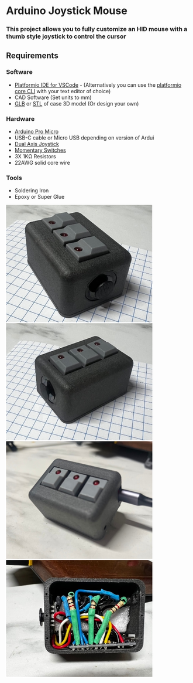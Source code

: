 # Arduino Joystick Mouse

### This project allows you to fully customize an HID mouse with a thumb style joystick to control the cursor

## Requirements
### Software
 - [Platformio IDE for VSCode](https://platformio.org/install/ide?install=vscode) - (Alternatively you can use the [platformio core CLI](https://docs.platformio.org/en/latest/integration/ide/index.html#desktop-ides) with your text editor of choice)
 - CAD Software (Set units to mm)
 - [GLB](/assets/joystick-mouse-case.glb) or [STL](/assets/joystick-mouse-case.stl) of case 3D model (Or design your own)

### Hardware
 - [Arduino Pro Micro](https://www.sparkfun.com/products/12640)
 - USB-C cable or Micro USB depending on version of Ardui
 - [Dual Axis Joystick](https://www.adafruit.com/product/444)
 - [Momentary Switches](https://www.adafruit.com/product/5498)
 - 3X 1KΩ Resistors
 - 22AWG solid core wire

### Tools
 - Soldering Iron
 - Epoxy or Super Glue

![Photo of mouse from front](/assets/IMG_5073_cropped.jpg)
![Photo of mouse from back](/assets/IMG_5074_cropped.jpg)
![Photo of mouse from top](/assets/IMG_5079_cropped.jpg)
![Photo of mouse wiring, bottom open](/assets/IMG_5078_cropped.jpg)